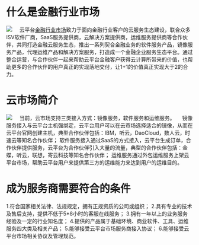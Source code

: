 # 什么是金融行业市场
![](http://imgcache.tce.fsphere.cn/static/mc.qcloudimg.com/static/img/4f8b2452c38ecb44861578682b0ddf5e/1.png)
&nbsp;&nbsp;&nbsp;&nbsp;云平台[金融行业市场](https://market.tce.fsphere.cn/solution/finance)致力于面向金融行业客户的云服务生态建设，联合众多ISV软件厂商，SaaS服务提供商，云解决方案提供商，运维服务提供商等合作伙伴，共同打造金融云服务生态，推出一系列契合金融业务的软件服务产品，镜像服务产品，代理运维产品和解决方案服务，打造成一个金融企业服务生态平台。通过整合运营，与合作伙伴一起来帮助云平台金融客户获得云计算所带来的价值，也帮助更多的合作伙伴的用户真正的实现落地交付，让1+1的价值真正实现大于2的合力。

# 云市场简介
![](http://imgcache.tce.fsphere.cn/static/mc.qcloudimg.com/static/img/c39ee67a07b31d19fa6f9fb7ab5eb6e8/2.png)
&nbsp;&nbsp;&nbsp;&nbsp;当前，云市场支持三类接入方式：镜像服务，软件服务和运维服务。
&nbsp;&nbsp;&nbsp;&nbsp;镜像服务接入与云平台主机强绑定，云平台用户可以在云市场选择适合的镜像，从而在云平台官网创建主机，典型合作伙伴包括：IBM，听云，DaoCloud，数人云，时速云等知名合作伙伴；
  软件服务接入通过SaaS的方式接入，云平台生成订单，合作伙伴提供服务，云平台为合作伙伴引入大量的流量，典型的合作伙伴包括：金蝶，听云，联想，寄云科技等知名合作伙伴；
 运维服务通过外包运维服务上架云平台市场，帮助云平台用户来提供第三方的运维能力来达到用户的运维目的。
 
#  成为服务商需要符合的条件
1.符合国家相关法律、法规规定，拥有正规资质的公司或组织；
2.具有专业的技术及售后支持，提供不低于5*8小时的客服在线服务；
3.拥有一年以上的业务服务经验及一定的行业知名度；
4.提供的产品属于基础环境、商业软件、工具、运维服务四大类及相关产品；
5.能够接受云平台市场服务商接入协议；
6.能够接受云平台市场相关协议及管理规范。









